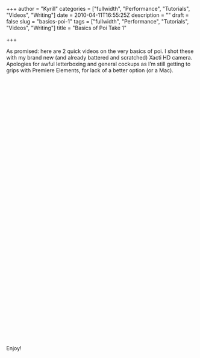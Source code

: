 +++
author = "Kyrill"
categories = ["fullwidth", "Performance", "Tutorials", "Videos", "Writing"]
date = 2010-04-11T16:55:25Z
description = ""
draft = false
slug = "basics-poi-1"
tags = ["fullwidth", "Performance", "Tutorials", "Videos", "Writing"]
title = "Basics of Poi Take 1"

+++


As promised: here are 2 quick videos on the very basics of poi. I shot these with my brand new (and already battered and scratched) Xacti HD camera. Apologies for awful letterboxing and general cockups as I’m still getting to grips with Premiere Elements, for lack of a better option (or a Mac).

<object height="340" width="560"><param name="movie" value="https://www.youtube.com/v/0rzHJlmTo1o&hl=en_GB&fs=1&"></param><param name="allowFullScreen" value="true"></param><param name="allowscriptaccess" value="always"></param><embed allowfullscreen="true" allowscriptaccess="always" height="340" src="https://www.youtube.com/v/0rzHJlmTo1o&hl=en_GB&fs=1&" type="application/x-shockwave-flash" width="560"></embed></object>

<object height="340" width="560"><param name="movie" value="https://www.youtube.com/v/h--f6dShBCA&hl=en_GB&fs=1&"></param><param name="allowFullScreen" value="true"></param><param name="allowscriptaccess" value="always"></param><embed allowfullscreen="true" allowscriptaccess="always" height="340" src="https://www.youtube.com/v/h--f6dShBCA&hl=en_GB&fs=1&" type="application/x-shockwave-flash" width="560"></embed></object>

Enjoy!



